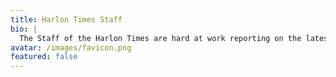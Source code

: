 ```yaml
---
title: Harlon Times Staff
bio: |
  The Staff of the Harlon Times are hard at work reporting on the latest news in Harlon!
avatar: /images/favicon.png
featured: false
---
```

